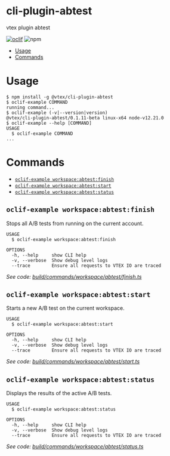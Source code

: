 cli-plugin-abtest
===================

vtex plugin abtest

[![oclif](https://img.shields.io/badge/cli-oclif-brightgreen.svg)](https://oclif.io)
![npm](https://img.shields.io/npm/v/@vtex/cli-plugin-abtest)

<!-- toc -->
* [Usage](#usage)
* [Commands](#commands)
<!-- tocstop -->
# Usage
<!-- usage -->
```sh-session
$ npm install -g @vtex/cli-plugin-abtest
$ oclif-example COMMAND
running command...
$ oclif-example (-v|--version|version)
@vtex/cli-plugin-abtest/0.1.11-beta linux-x64 node-v12.21.0
$ oclif-example --help [COMMAND]
USAGE
  $ oclif-example COMMAND
...
```
<!-- usagestop -->
# Commands
<!-- commands -->
* [`oclif-example workspace:abtest:finish`](#oclif-example-workspaceabtestfinish)
* [`oclif-example workspace:abtest:start`](#oclif-example-workspaceabteststart)
* [`oclif-example workspace:abtest:status`](#oclif-example-workspaceabteststatus)

## `oclif-example workspace:abtest:finish`

Stops all A/B tests from running on the current account.

```
USAGE
  $ oclif-example workspace:abtest:finish

OPTIONS
  -h, --help     show CLI help
  -v, --verbose  Show debug level logs
  --trace        Ensure all requests to VTEX IO are traced
```

_See code: [build/commands/workspace/abtest/finish.ts](https://github.com/vtex/cli-plugin-abtest/blob/v0.1.11-beta/build/commands/workspace/abtest/finish.ts)_

## `oclif-example workspace:abtest:start`

Starts a new A/B test on the current workspace.

```
USAGE
  $ oclif-example workspace:abtest:start

OPTIONS
  -h, --help     show CLI help
  -v, --verbose  Show debug level logs
  --trace        Ensure all requests to VTEX IO are traced
```

_See code: [build/commands/workspace/abtest/start.ts](https://github.com/vtex/cli-plugin-abtest/blob/v0.1.11-beta/build/commands/workspace/abtest/start.ts)_

## `oclif-example workspace:abtest:status`

Displays the results of the active A/B tests.

```
USAGE
  $ oclif-example workspace:abtest:status

OPTIONS
  -h, --help     show CLI help
  -v, --verbose  Show debug level logs
  --trace        Ensure all requests to VTEX IO are traced
```

_See code: [build/commands/workspace/abtest/status.ts](https://github.com/vtex/cli-plugin-abtest/blob/v0.1.11-beta/build/commands/workspace/abtest/status.ts)_
<!-- commandsstop -->
